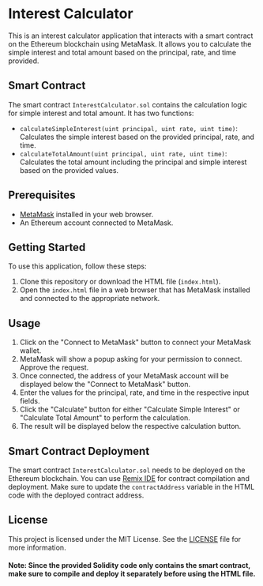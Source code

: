 # Interest Calculator

This is an interest calculator application that interacts with a smart contract on the Ethereum blockchain using MetaMask. It allows you to calculate the simple interest and total amount based on the principal, rate, and time provided.

## Smart Contract

The smart contract `InterestCalculator.sol` contains the calculation logic for simple interest and total amount. It has two functions:

- `calculateSimpleInterest(uint principal, uint rate, uint time)`: Calculates the simple interest based on the provided principal, rate, and time.
- `calculateTotalAmount(uint principal, uint rate, uint time)`: Calculates the total amount including the principal and simple interest based on the provided values.

## Prerequisites

- [MetaMask](https://metamask.io/) installed in your web browser.
- An Ethereum account connected to MetaMask.

## Getting Started

To use this application, follow these steps:

1. Clone this repository or download the HTML file (`index.html`).
2. Open the `index.html` file in a web browser that has MetaMask installed and connected to the appropriate network.

## Usage

1. Click on the "Connect to MetaMask" button to connect your MetaMask wallet.
2. MetaMask will show a popup asking for your permission to connect. Approve the request.
3. Once connected, the address of your MetaMask account will be displayed below the "Connect to MetaMask" button.
4. Enter the values for the principal, rate, and time in the respective input fields.
5. Click the "Calculate" button for either "Calculate Simple Interest" or "Calculate Total Amount" to perform the calculation.
6. The result will be displayed below the respective calculation button.

## Smart Contract Deployment

The smart contract `InterestCalculator.sol` needs to be deployed on the Ethereum blockchain. You can use [Remix IDE](https://remix.ethereum.org/) for contract compilation and deployment. Make sure to update the `contractAddress` variable in the HTML code with the deployed contract address.

## License

This project is licensed under the MIT License. See the [LICENSE](LICENSE) file for more information.



#### Note: Since the provided Solidity code only contains the smart contract, make sure to compile and deploy it separately before using the HTML file.
